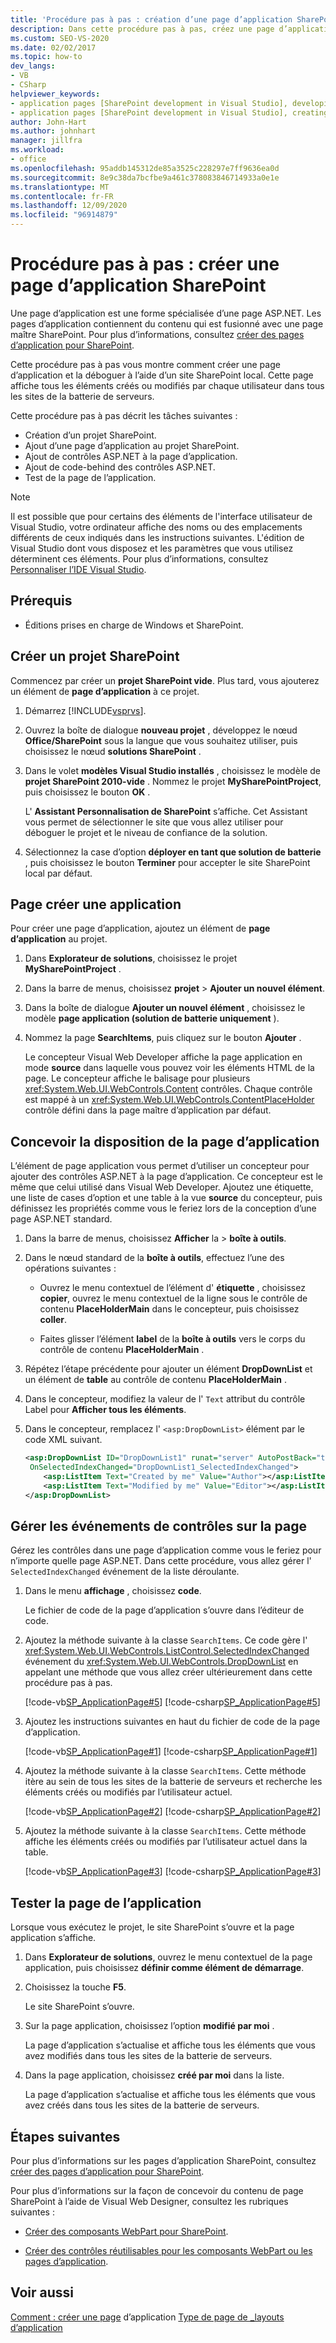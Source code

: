 ```yaml
---
title: 'Procédure pas à pas : création d’une page d’application SharePoint | Microsoft Docs'
description: Dans cette procédure pas à pas, créez une page d’application (forme spécialisée d’une page ASP.NET), puis déboguez-la à l’aide d’un site SharePoint local.
ms.custom: SEO-VS-2020
ms.date: 02/02/2017
ms.topic: how-to
dev_langs:
- VB
- CSharp
helpviewer_keywords:
- application pages [SharePoint development in Visual Studio], developing
- application pages [SharePoint development in Visual Studio], creating
author: John-Hart
ms.author: johnhart
manager: jillfra
ms.workload:
- office
ms.openlocfilehash: 95addb145312de85a3525c228297e7ff9636ea0d
ms.sourcegitcommit: 8e9c38da7bcfbe9a461c378083846714933a0e1e
ms.translationtype: MT
ms.contentlocale: fr-FR
ms.lasthandoff: 12/09/2020
ms.locfileid: "96914879"
---
```

# <a name="walkthrough-create-a-sharepoint-application-page"></a>Procédure pas à pas : créer une page d’application SharePoint

Une page d’application est une forme spécialisée d’une page ASP.NET. Les pages d’application contiennent du contenu qui est fusionné avec une page maître SharePoint. Pour plus d’informations, consultez [créer des pages d’application pour SharePoint](../sharepoint/creating-application-pages-for-sharepoint.md).

Cette procédure pas à pas vous montre comment créer une page d’application et la déboguer à l’aide d’un site SharePoint local. Cette page affiche tous les éléments créés ou modifiés par chaque utilisateur dans tous les sites de la batterie de serveurs.

Cette procédure pas à pas décrit les tâches suivantes :

- Création d’un projet SharePoint.
- Ajout d’une page d’application au projet SharePoint.
- Ajout de contrôles ASP.NET à la page d’application.
- Ajout de code-behind des contrôles ASP.NET.
- Test de la page de l’application.

> [!NOTE]
> Il est possible que pour certains des éléments de l'interface utilisateur de Visual Studio, votre ordinateur affiche des noms ou des emplacements différents de ceux indiqués dans les instructions suivantes. L'édition de Visual Studio dont vous disposez et les paramètres que vous utilisez déterminent ces éléments. Pour plus d’informations, consultez [Personnaliser l’IDE Visual Studio](../ide/personalizing-the-visual-studio-ide.md).

## <a name="prerequisites"></a>Prérequis

- Éditions prises en charge de Windows et SharePoint.

## <a name="create-a-sharepoint-project"></a>Créer un projet SharePoint

Commencez par créer un **projet SharePoint vide**. Plus tard, vous ajouterez un élément de **page d’application** à ce projet.

1. Démarrez [!INCLUDE[vsprvs](../sharepoint/includes/vsprvs-md.md)].

2. Ouvrez la boîte de dialogue **nouveau projet** , développez le nœud **Office/SharePoint** sous la langue que vous souhaitez utiliser, puis choisissez le nœud **solutions SharePoint** .

3. Dans le volet **modèles Visual Studio installés** , choisissez le modèle de **projet SharePoint 2010-vide** . Nommez le projet **MySharePointProject**, puis choisissez le bouton **OK** .

     L' **Assistant Personnalisation de SharePoint** s’affiche. Cet Assistant vous permet de sélectionner le site que vous allez utiliser pour déboguer le projet et le niveau de confiance de la solution.

4. Sélectionnez la case d’option **déployer en tant que solution de batterie** , puis choisissez le bouton **Terminer** pour accepter le site SharePoint local par défaut.

## <a name="create-an-application-page"></a>Page créer une application

Pour créer une page d’application, ajoutez un élément de **page d’application** au projet.

1. Dans **Explorateur de solutions**, choisissez le projet **MySharePointProject** .

2. Dans la barre de menus, choisissez **projet**  >  **Ajouter un nouvel élément**.

3. Dans la boîte de dialogue **Ajouter un nouvel élément** , choisissez le modèle **page application (solution de batterie uniquement** ).

4. Nommez la page **SearchItems**, puis cliquez sur le bouton **Ajouter** .

     Le concepteur Visual Web Developer affiche la page application en mode **source** dans laquelle vous pouvez voir les éléments HTML de la page. Le concepteur affiche le balisage pour plusieurs <xref:System.Web.UI.WebControls.Content> contrôles. Chaque contrôle est mappé à un <xref:System.Web.UI.WebControls.ContentPlaceHolder> contrôle défini dans la page maître d’application par défaut.

## <a name="design-the-layout-of-the-application-page"></a>Concevoir la disposition de la page d’application

L’élément de page application vous permet d’utiliser un concepteur pour ajouter des contrôles ASP.NET à la page d’application. Ce concepteur est le même que celui utilisé dans Visual Web Developer. Ajoutez une étiquette, une liste de cases d’option et une table à la vue **source** du concepteur, puis définissez les propriétés comme vous le feriez lors de la conception d’une page ASP.NET standard.

1. Dans la barre de menus, choisissez **Afficher** la  >  **boîte à outils**.

2. Dans le nœud standard de la **boîte à outils**, effectuez l’une des opérations suivantes :

    - Ouvrez le menu contextuel de l’élément d' **étiquette** , choisissez **copier**, ouvrez le menu contextuel de la ligne sous le contrôle de contenu **PlaceHolderMain** dans le concepteur, puis choisissez **coller**.

    - Faites glisser l’élément **label** de la **boîte à outils** vers le corps du contrôle de contenu **PlaceHolderMain** .

3. Répétez l’étape précédente pour ajouter un élément **DropDownList** et un élément de **table** au contrôle de contenu **PlaceHolderMain** .

4. Dans le concepteur, modifiez la valeur de l' `Text` attribut du contrôle Label pour **Afficher tous les éléments**.

5. Dans le concepteur, remplacez l' `<asp:DropDownList>` élément par le code XML suivant.

    ```xml
    <asp:DropDownList ID="DropDownList1" runat="server" AutoPostBack="true"
     OnSelectedIndexChanged="DropDownList1_SelectedIndexChanged">
        <asp:ListItem Text="Created by me" Value="Author"></asp:ListItem>
        <asp:ListItem Text="Modified by me" Value="Editor"></asp:ListItem>
    </asp:DropDownList>
    ```

## <a name="handle-the-events-of-controls-on-the-page"></a>Gérer les événements de contrôles sur la page

Gérez les contrôles dans une page d’application comme vous le feriez pour n’importe quelle page ASP.NET. Dans cette procédure, vous allez gérer l' `SelectedIndexChanged` événement de la liste déroulante.

1. Dans le menu **affichage** , choisissez **code**.

     Le fichier de code de la page d’application s’ouvre dans l’éditeur de code.

2. Ajoutez la méthode suivante à la classe `SearchItems`. Ce code gère l' <xref:System.Web.UI.WebControls.ListControl.SelectedIndexChanged> événement du <xref:System.Web.UI.WebControls.DropDownList> en appelant une méthode que vous allez créer ultérieurement dans cette procédure pas à pas.

     [!code-vb[SP_ApplicationPage#5](../sharepoint/codesnippet/VisualBasic/sp_applicationpage/layouts/sp_applicationpage/SearchItems.aspx.vb#5)]
     [!code-csharp[SP_ApplicationPage#5](../sharepoint/codesnippet/CSharp/sp_applicationpage/layouts/sp_applicationpage/SearchItems.aspx.cs#5)]

3. Ajoutez les instructions suivantes en haut du fichier de code de la page d’application.

     [!code-vb[SP_ApplicationPage#1](../sharepoint/codesnippet/VisualBasic/sp_applicationpage/layouts/sp_applicationpage/SearchItems.aspx.vb#1)]
     [!code-csharp[SP_ApplicationPage#1](../sharepoint/codesnippet/CSharp/sp_applicationpage/layouts/sp_applicationpage/SearchItems.aspx.cs#1)]

4. Ajoutez la méthode suivante à la classe `SearchItems`. Cette méthode itère au sein de tous les sites de la batterie de serveurs et recherche les éléments créés ou modifiés par l’utilisateur actuel.

     [!code-vb[SP_ApplicationPage#2](../sharepoint/codesnippet/VisualBasic/sp_applicationpage/layouts/sp_applicationpage/SearchItems.aspx.vb#2)]
     [!code-csharp[SP_ApplicationPage#2](../sharepoint/codesnippet/CSharp/sp_applicationpage/layouts/sp_applicationpage/SearchItems.aspx.cs#2)]

5. Ajoutez la méthode suivante à la classe `SearchItems`. Cette méthode affiche les éléments créés ou modifiés par l’utilisateur actuel dans la table.

     [!code-vb[SP_ApplicationPage#3](../sharepoint/codesnippet/VisualBasic/sp_applicationpage/layouts/sp_applicationpage/SearchItems.aspx.vb#3)]
     [!code-csharp[SP_ApplicationPage#3](../sharepoint/codesnippet/CSharp/sp_applicationpage/layouts/sp_applicationpage/SearchItems.aspx.cs#3)]

## <a name="test-the-application-page"></a>Tester la page de l’application

Lorsque vous exécutez le projet, le site SharePoint s’ouvre et la page application s’affiche.

1. Dans **Explorateur de solutions**, ouvrez le menu contextuel de la page application, puis choisissez **définir comme élément de démarrage**.

2. Choisissez la touche **F5**.

     Le site SharePoint s’ouvre.

3. Sur la page application, choisissez l’option **modifié par moi** .

     La page d’application s’actualise et affiche tous les éléments que vous avez modifiés dans tous les sites de la batterie de serveurs.

4. Dans la page application, choisissez **créé par moi** dans la liste.

     La page d’application s’actualise et affiche tous les éléments que vous avez créés dans tous les sites de la batterie de serveurs.

## <a name="next-steps"></a>Étapes suivantes

Pour plus d’informations sur les pages d’application SharePoint, consultez [créer des pages d’application pour SharePoint](../sharepoint/creating-application-pages-for-sharepoint.md).

Pour plus d’informations sur la façon de concevoir du contenu de page SharePoint à l’aide de Visual Web Designer, consultez les rubriques suivantes :

- [Créer des composants WebPart pour SharePoint](../sharepoint/creating-web-parts-for-sharepoint.md).

- [Créer des contrôles réutilisables pour les composants WebPart ou les pages d’application](../sharepoint/creating-reusable-controls-for-web-parts-or-application-pages.md).

## <a name="see-also"></a>Voir aussi

[Comment : créer une page](../sharepoint/how-to-create-an-application-page.md) 
 d’application [Type de page de _layouts d’application](/previous-versions/office/aa979604(v=office.14))
